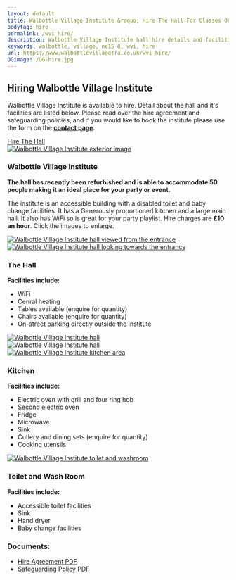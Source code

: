 ```yaml
---
layout: default
title: Walbottle Village Institute &raquo; Hire The Hall For Classes Or Events
bodytag: hire
permalink: /wvi_hire/
description: Walbottle Village Institute hall hire details and facilities for classes and events.
keywords: walbottle, village, ne15 8, wvi, hire
url: https://www.walbottlevillagetra.co.uk/wvi_hire/
OGimage: /OG-hire.jpg
---
```

<div class="container-fluid">
	<div class="row intro">  
	  	<div class="col-sm-8 col-xs-12">
			<h2><strong>Hiring Walbottle Village Institute</strong></h2>
			  <p>Walbottle Village Institute is available to hire. Detail about the hall and it's facilities are listed below. Please read over the hire agreement and safeguarding policies, and if you would like to book the institute please use the form on the <a href="contact_wvi.html" title="visit the WVI contact page" target="_self"><strong>contact page</strong></a>.</p>
		</div>   
	  	<div class="col-sm-4 col-xs-12">
			<a href="../wvi_hire/" title="hire the institute hall" target="_self" class="hire" accesskey="h">Hire The Hall</a>
		</div>  
	</div> 
	<div class="row group-list">
		<div class="col-sm-8 col-xs-12">
			<div class="col-xs-12 newsWrap">
				<div class="row">
					<div class="article">
						<div class="col-sm-4 col-xs-12">
							<a href="../assets/images/wvi-01.jpg" data-toggle="lightbox" data-title="Walbottle Village Institute"><img src="../assets/images/wvi-01.jpg" loading="lazy" alt="Walbottle Village Institute exterior image" class="img-responsive"></a>
						</div>
						<div class="col-sm-8 col-xs-12">
							<h3><strong>Walbottle Village Institute</strong></h3>
							<p><strong>The hall has recently been refurbished and is able to accommodate 50 people making it an ideal place for your party or event.</strong></p>
							<p>The institute is an accessible building with a disabled toilet and baby change facilities. It has a Generously proportioned kitchen and a large main hall. It also has WiFi so is great for your party playlist. Hire charges are <strong>&pound;10 an hour</strong>. Click the images to enlarge.</p>
						</div>
					</div>
				</div>
			</div>
			<div class="col-xs-12 newsWrap">
				<div class="row">
					<div class="article">
						<div class="col-sm-4 col-xs-12">
							<a href="../assets/images/hall1.jpg" data-toggle="lightbox" data-title="Walbottle Village Institute hall viewed from the entrance"><img src="../assets/images/hall1.jpg" loading="lazy" alt="Walbottle Village Institute hall viewed from the entrance" class="img-responsive"></a>
						</div>
						<div class="col-sm-4 col-xs-12">
							<a href="../assets/images/hall2.jpg" data-toggle="lightbox" data-title="Walbottle Village Institute hall looking towards the entrance"><img src="../assets/images/hall2.jpg" loading="lazy" alt="Walbottle Village Institute hall looking towards the entrance" class="img-responsive"></a>
						</div>
						<div class="col-sm-4 col-xs-12">
							<h3><strong>The Hall</strong></h3>
							<p><strong>Facilities include:</strong></p>
							<ul>
								<li>WiFi</li>
								<li>Cenral heating</li>
								<li>Tables available (enquire for quantity)</li>
								<li>Chairs available (enquire for quantity)</li>
								<li>On-street parking directly outside the institute</li>
							</ul>
						</div>
					</div>
				</div>
				<div class="row">
					<div class="article">
						<div class="col-sm-4 col-xs-6">
							<a href="../assets/images/hall4.jpg" data-toggle="lightbox" data-title="Walbottle Village Institute hall"><img src="../assets/images/hall4.jpg" loading="lazy" alt="Walbottle Village Institute hall" class="img-responsive"></a>
						</div>
						<div class="col-sm-4 col-xs-6">
							<a href="../assets/images/hall3.jpg" data-toggle="lightbox" data-title="Walbottle Village Institute hall"><img src="../assets/images/hall3.jpg" loading="lazy" alt="Walbottle Village Institute hall" class="img-responsive"></a>
						</div>
						<div class="col-sm-4 col-xs-12">
						</div>
					</div>
				</div>
			</div>
			<div class="col-xs-12 newsWrap">
				<div class="row">
					<div class="article">
						<div class="col-sm-4 col-xs-12">
							<a href="../assets/images/kitchen.jpg" data-toggle="lightbox" data-title="Walbottle Village Institute Kitchen Area"><img src="../assets/images/kitchen.jpg" loading="lazy" alt="Walbottle Village Institute kitchen area" class="img-responsive"></a>
						</div>
						<div class="col-sm-8 col-xs-12">
							<h3><strong>Kitchen</strong></h3>
							<p><strong>Facilities include:</strong></p>
							<ul>
								<li>Electric oven with grill and four ring hob</li>
								<li>Second electric oven</li>
								<li>Fridge</li>
								<li>Microwave</li>
								<li>Sink</li>
								<li>Cutlery and dining sets (enquire for quantity)</li>
								<li>Cooking utensils</li>
							</ul>
						</div>
					</div>
				</div>
			</div>
			<div class="col-xs-12 newsWrap">
				<div class="row">
					<div class="article">
						<div class="col-sm-4 col-xs-12">
							<a href="../assets/images/kitchen.jpg" data-toggle="lightbox" data-title="Walbottle Village Institute Toilet and Washroom"><img src="../assets/images/washroom.jpg" loading="lazy" alt="Walbottle Village Institute toilet and washroom" class="img-responsive"></a>
						</div>
						<div class="col-sm-8 col-xs-12">
							<h3><strong>Toilet and Wash Room</strong></h3>
							<p><strong>Facilities include:</strong></p>
							<ul>
								<li>Accessible toilet facilities</li>
								<li>Sink</li>
								<li>Hand dryer</li>
								<li>Baby change facilities</li>
							</ul>
						</div>
					</div>
				</div>
			</div>
		</div>
		<div class="col-sm-4 col-xs-12 pdf-listings">
			<div class="pdf-listings-wrap">
			<h3><strong>Documents:</strong></h3>
			<ul>
			<li><a href="../assets/pdf/WVI_Hire_Agreement.pdf" title="view the Hire Agreement PDF in a new window" target="_blank">Hire Agreement PDF</a></li>
			<li><a href="../assets/pdf/WVI_Safeguarding_Policy.pdf" title="view the Safeguarding Policy PDF in a new window" target="_blank">Safeguarding Policy PDF</a></li>
			</ul>
			</div>
		</div> 
	</div>
</div> <!-- /container -->
